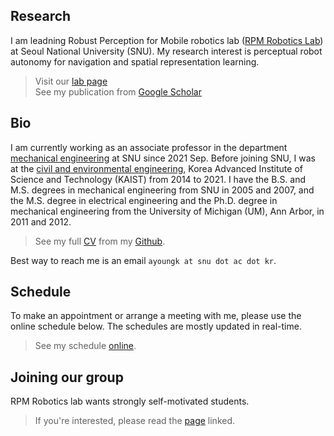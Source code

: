 ## Research
I am leadning Robust Perception for Mobile robotics lab ([RPM Robotics Lab](https://rpm.snu.ac.kr/)) at Seoul National University (SNU). My research interest is perceptual robot autonomy for navigation and spatial representation learning.

> Visit our [lab page](https://rpm.snu.ac.kr/)  
> See my publication from [Google Scholar](https://scholar.google.com/citations?user=7yveufgAAAAJ&hl=en)

## Bio
I am currently working as an associate professor in the department [mechanical engineering](https://me.snu.ac.kr/) at SNU since 2021 Sep. Before joining SNU, I was at the [civil and environmental engineering](https://civil.kaist.ac.kr/), Korea Advanced Institute of Science and Technology (KAIST) from 2014 to 2021. I have the B.S. and M.S. degrees in mechanical engineering from SNU in 2005 and 2007, and the M.S. degree in electrical engineering and the Ph.D. degree in mechanical engineering from the University of Michigan (UM), Ann Arbor, in 2011 and 2012.

> See my full [CV](https://github.com/ayoungk/cv-akim/blob/master/cv.pdf) from my [Github](https://github.com/ayoungk).

Best way to reach me is an email `ayoungk at snu dot ac dot kr`.

## Schedule
To make an appointment or arrange a meeting with me, please use the online schedule below. The schedules are mostly updated in real-time.

> See my schedule [online](schedule).

## Joining our group
RPM Robotics lab wants strongly self-motivated students. 

> If you're interested, please read the [page](contact) linked.
